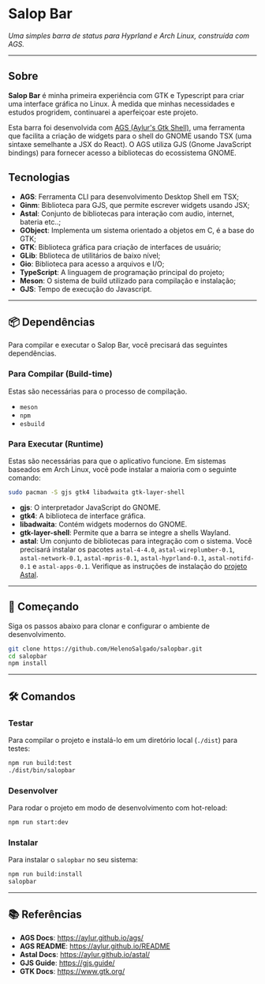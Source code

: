 # Salop Bar

*Uma simples barra de status para Hyprland e Arch Linux, construída com AGS.*

---

## Sobre

**Salop Bar** é minha primeira experiência com GTK e Typescript para criar uma interface gráfica no Linux. À medida que minhas necessidades e estudos progridem, continuarei a aperfeiçoar este projeto.

Esta barra foi desenvolvida com [AGS (Aylur's Gtk Shell)](https://aylur.github.io/ags/), uma ferramenta que facilita a criação de widgets para o shell do GNOME usando TSX (uma sintaxe semelhante a JSX do React). O AGS utiliza GJS (Gnome JavaScript bindings) para fornecer acesso a bibliotecas do ecossistema GNOME.

## Tecnologias

*   **AGS**: Ferramenta CLI para desenvolvimento Desktop Shell em TSX;
*   **Ginm**: Biblioteca para GJS, que permite escrever widgets usando JSX;
*   **Astal**: Conjunto de bibliotecas para interação com audio, internet, bateria etc..;
*   **GObject**: Implementa um sistema orientado a objetos em C, é a base do GTK;
*   **GTK**: Biblioteca gráfica para criação de interfaces de usuário;
*   **GLib**: Bblioteca de utilitários de baixo nível;
*   **Gio**: Biblioteca para acesso a arquivos e I/O;
*   **TypeScript**: A linguagem de programação principal do projeto;
*   **Meson**: O sistema de build utilizado para compilação e instalação;
*   **GJS**: Tempo de execução do Javascript.

---

## 📦 Dependências

Para compilar e executar o Salop Bar, você precisará das seguintes dependências.

### Para Compilar (Build-time)

Estas são necessárias para o processo de compilação.
*   `meson`
*   `npm`
*   `esbuild`

### Para Executar (Runtime)

Estas são necessárias para que o aplicativo funcione. Em sistemas baseados em Arch Linux, você pode instalar a maioria com o seguinte comando:

```bash
sudo pacman -S gjs gtk4 libadwaita gtk-layer-shell
```

*   **gjs**: O interpretador JavaScript do GNOME.
*   **gtk4**: A biblioteca de interface gráfica.
*   **libadwaita**: Contém widgets modernos do GNOME.
*   **gtk-layer-shell**: Permite que a barra se integre a shells Wayland.
*   **astal**: Um conjunto de bibliotecas para integração com o sistema. Você precisará instalar os pacotes `astal-4-4.0`, `astal-wireplumber-0.1`, `astal-network-0.1`, `astal-mpris-0.1`, `astal-hyprland-0.1`, `astal-notifd-0.1` e `astal-apps-0.1`. Verifique as instruções de instalação do [projeto Astal](https://aylur.github.io/astal/).

---

## 🚀 Começando

Siga os passos abaixo para clonar e configurar o ambiente de desenvolvimento.

```bash
git clone https://github.com/HelenoSalgado/salopbar.git
cd salopbar
npm install
```

---

## 🛠️ Comandos

### Testar

Para compilar o projeto e instalá-lo em um diretório local (`./dist`) para testes:

```bash
npm run build:test
./dist/bin/salopbar
```

### Desenvolver

Para rodar o projeto em modo de desenvolvimento com hot-reload:

```bash
npm run start:dev
```

### Instalar

Para instalar o `salopbar` no seu sistema:

```bash
npm run build:install
salopbar
```

---

## 📚 Referências

*   **AGS Docs**: <https://aylur.github.io/ags/>
*   **AGS README**: <https://aylur.github.io/README>
*   **Astal Docs**: <https://aylur.github.io/astal/>
*   **GJS Guide**: <https://gjs.guide/>
*   **GTK Docs**: <https://www.gtk.org/>